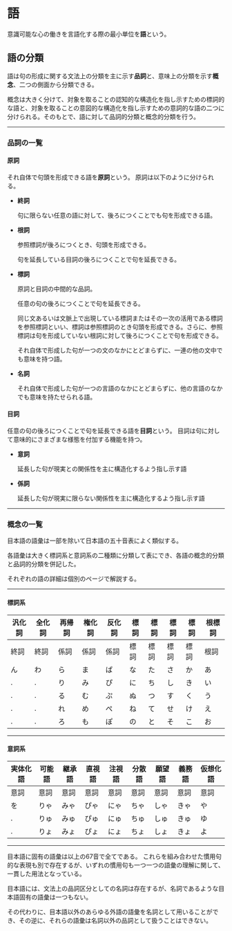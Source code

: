 # 語

意識可能な心の働きを言語化する際の最小単位を**語**という。

## 語の分類
語は句の形成に関する文法上の分類を主に示す**品詞**と、意味上の分類を示す**概念**、二つの側面から分類できる。

概念は大きく分けて、対象を取ることの認知的な構造化を指し示すための標詞的な語と、対象を取ることの意図的な構造化を指し示すための意詞的な語の二つに分けられる。そのもとで、語に対して品詞的分類と概念的分類を行う。


****

### 品詞の一覧
#### 原詞
それ自体で句頭を形成できる語を**原詞**という。
原詞は以下のように分けられる。



- **終詞**

  句に限らない任意の語に対して、後ろにつくことでも句を形成できる語。

- **根詞**

  参照標詞が後ろにつくとき、句頭を形成できる。

  句を延長している目詞の後ろにつくことで句を延長できる。

- **標詞**

  原詞と目詞の中間的な品詞。

  任意の句の後ろにつくことで句を延長できる。

  同じ文あるいは文脈上で出現している標詞またはその一次の活用である標詞を参照標詞といい、標詞は参照標詞のとき句頭を形成できる。さらに、参照標詞は句を形成していない根詞に対して後ろにつくことで句を形成できる。

  それ自体で形成した句が一つの文のなかにとどまらずに、一連の他の文中でも意味を持つ語。

- **名詞**

  それ自体で形成した句が一つの言語のなかにとどまらずに、他の言語のなかでも意味を持たせられる語。

#### 目詞
任意の句の後ろにつくことで句を延長できる語を**目詞**という。
目詞は句に対して意味的にさまざまな様態を付加する機能を持つ。

- **意詞**

  延長した句が現実との関係性を主に構造化するよう指し示す語

- **係詞**

  延長した句が現実に限らない関係性を主に構造化するよう指し示す語


****
### 概念の一覧
目本語の語彙は一部を除いて日本語の五十音表によく類似する。

各語彙は大きく標詞系と意詞系の二種類に分類して表にでき、各語の概念的分類と品詞的分類を併記した。

それぞれの語の詳細は個別のページで解説する。

****

#### 標詞系

汎化詞|全化詞|再帰詞|権化詞|反化詞|標詞|標詞|標詞|標詞|根標詞
--|---|---|---|---|---|---|---|---|--
終詞|終詞|係詞|係詞|係詞|標詞|標詞|標詞|標詞|根詞
ん|わ|ら|ま|ぱ|な|た|さ|か|あ
.|.|り|み|ぴ|に|ち|し|き|い
.|.|る|む|ぷ|ぬ|つ|す|く|う
.|.|れ|め|ぺ|ね|て|せ|け|え
.|.|ろ|も|ぽ|の|と|そ|こ|お

****

#### 意詞系

実体化語|可能語|継承語|直視語|注視語|分散語|願望語|義務語|仮想化語
--|---|---|---|---|---|---|---|---
意詞|意詞|意詞|意詞|意詞|意詞|意詞|意詞|意詞
を|りゃ|みゃ|ぴゃ|にゃ|ちゃ|しゃ|きゃ|や
.|りゅ|みゅ|ぴゅ|にゅ|ちゅ|しゅ|きゅ|ゆ
.|りょ|みょ|ぴょ|にょ|ちょ|しょ|きょ|よ

****

目本語に固有の語彙は以上の67音で全てである。
これらを組み合わせた慣用句的な表現も別で存在するが、いずれの慣用句も一つ一つの語彙の理解に関して、一貫した用法となっている。

目本語には、文法上の品詞区分としての名詞は存在するが、名詞であるような目本語固有の語彙は一つもない。

その代わりに、目本語以外のあらゆる外語の語彙を名詞として用いることができ、その逆に、それらの語彙は名詞以外の品詞として扱うことはできない。
